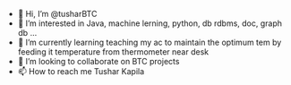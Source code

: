 - 👋 Hi, I’m @tusharBTC
- 👀 I’m interested in Java, machine lerning, python, db rdbms, doc, graph db ...
- 🌱 I’m currently learning teaching my ac to maintain the optimum tem by feeding it temperature from thermometer near desk
- 💞️ I’m looking to collaborate on BTC projects
- 📫 How to reach me Tushar Kapila  

<!---
tusharBTC/tusharBTC is a ✨ special ✨ repository because its `README.md` (this file) appears on your GitHub profile.
You can click the Preview link to take a look at your changes.
--->
